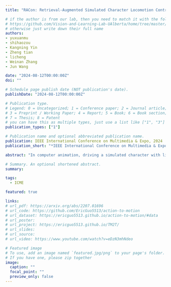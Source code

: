 ```yaml
---
title: "RACon: Retrieval-Augmented Simulated Character Locomotion Control"

# if the author is from our lab, then you need to match it with the folder name you can find here
# https://github.com/Vision-and-Learning-Lab-UAlberta/home/tree/master/content/authors
# otherwise just write down their full name
authors:
- yuxuanmu
- shihaozou
- Kangning Yin
- Zheng tian
- licheng
- Weinan Zhang
- Jun Wang

date: "2024-08-12T00:00:00Z"
doi: ""

# Schedule page publish date (NOT publication's date).
publishDate: "2024-08-12T00:00:00Z"

# Publication type.
# Legend: 0 = Uncategorized; 1 = Conference paper; 2 = Journal article;
# 3 = Preprint / Working Paper; 4 = Report; 5 = Book; 6 = Book section;
# 7 = Thesis; 8 = Patent
# you can have this as multiple types, just use a list like ["1", "3"]
publication_types: ["1"]

# Publication name and optional abbreviated publication name.
publication: IEEE International Conference on Multimedia & Expo, 2024
publication_short: "*IEEE International Conference on Multimedia & Expo (ICME), Oral*"

abstract: "In computer animation, driving a simulated character with lifelike motion is challenging. Current generative models, though able to generalize to diverse motions, often pose challenges to the responsiveness of end-user control. To address these issues, we introduce RACon: Retrieval-Augmented Simulated Character Locomotion Control. Our end-to-end hierarchical reinforcement learning method utilizes a retriever and a motion controller. The retriever searches motion experts from a user-specified database in a task-oriented fashion, which boosts the responsiveness to the user's control. The selected motion experts and the manipulation signal are then transferred to the controller to drive the simulated character. In addition, a retrieval-augmented discriminator is designed to stabilize the training process. Our method surpasses existing techniques in both quality and quantity in locomotion control, as demonstrated in our empirical study. Moreover, by switching extensive databases for retrieval, it can adapt to distinctive motion types at run time."

# Summary. An optional shortened abstract.
summary: 

tags:
  - ICME

featured: true

links:
# url_pdf: https://arxiv.org/abs/2207.01696
# url_code: https://github.com/EricGuo5513/action-to-motion
# url_dataset: https://ericguo5513.github.io/action-to-motion/#data
# url_poster:
# url_project: https://ericguo5513.github.io/TM2T/
# url_slides:
# url_source:
# url_video: https://www.youtube.com/watch?v=eDzN3mhNdeo

# Featured image
# To use, add an image named `featured.jpg/png` to your page's folder.
# If you have one, please zip together
image:
  caption: ""
  focal_point: ""
  preview_only: false
---
```

